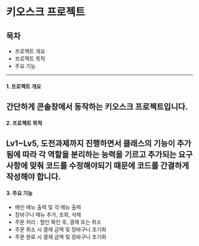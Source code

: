 # 키오스크 프로젝트
## 목차
* 프로젝트 개요
* 프로젝트 목적
* 주요 기능

----
#### 1. 프로젝트 개요
간단하게 콘솔창에서 동작하는 키오스크 프로젝트입니다.
----
#### 2. 프로젝트 목적
Lv1~Lv5, 도전과제까지 진행하면서 클래스의 기능이 추가됨에 따라 각 역할을 분리하는 능력을 기르고
추가되는 요구사항에 맞춰 코드를 수정해야되기 때문에 코드를 간결하게 작성해야 합니다.
----
#### 3. 주요 기능
* 메인 메뉴 출력 및 각 메뉴 출력
* 장바구니 메뉴 추가, 조회, 삭제
* 주문 처리 : 할인 확인 후, 결제 또는 취소
* 주문 취소 시 결제 금액 및 장바구니 초기화
* 주문 완료 시 결제 금액 및 장바구니 초기화
